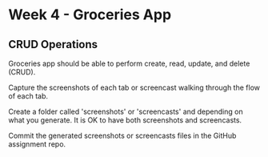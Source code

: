 # Week 4 - Groceries App

## CRUD Operations

Groceries app should be able to perform create, read, update, and delete (CRUD).

Capture the screenshots of each tab or screencast walking through the flow of each tab.

Create a folder called 'screenshots' or 'screencasts' and depending on what you generate. It is OK to have both screenshots and screencasts.

Commit the generated screenshots or screencasts files in the GitHub assignment repo.
  
